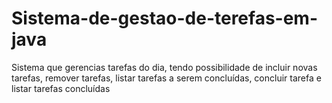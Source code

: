 # Sistema-de-gestao-de-terefas-em-java
Sistema que gerencias tarefas do dia, tendo possibilidade de incluir novas tarefas, remover tarefas, listar tarefas a serem concluídas, concluir tarefa e listar tarefas concluídas
